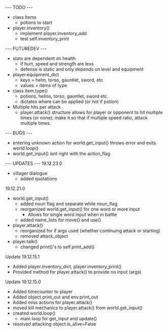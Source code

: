 --- TODO ---

<!-- - when player.is_inbattle() -> player.inspect(), player.attack(), player.move() do not require a noun
	-player.inspect(self) only provides details about self and battle_opponent
	-player.move(self) only attempts to run (based on ratio of speed)
	- player.attack(self) means that the player attacked first (thus should try to hit first)
- Change order of player/battle_opponent attack depending on who initiates battle (in player.attack())
	- check if args in player.attack exists or not
	- if exists, player attacks first; if not, battle_opponent attacks first -->
<!-- - player.inspect()
	- for env and for objects -->
- class Items
	- potions to start
- player.inventory()
	- implement player.inventory_add
	- test self.inventory_print




--- FUTUREDEV ---

- stats are dependent on health
	- if hurt, speed and strength are less
	- defense is static and only depends on level and equipment
- player.equipment_dict 
	- keys = helm, torso, gauntlet, sword, etc
	- values = items of type
- class item.type()
	- potions, helms, torso, gauntlet, sword etc 
	- dictates where can be applied (or not if potion)
- Multiple hits per attack
	- player.attack() structure allows for player or opponent to hit multiple times (or none); make it so that if multiple speed ratio, attack multiple times.




--- BUGS ---

- entering unknown action for world.get_input() throws error and exits world.loop()
- world.get_input() isnt right with the action_flag




--- UPDATES ---
19.12.23.0
- villager dialogue
	- added quotations

19.12.21.0
- world.get_input()
	- added noun flag and separate while noun_flag
	- reorganized world.get_input() for one word or more input
		- Allows for single word input when in battle
	- added name_lists for move() and use()
- player.attack()
	- reorganized for if args used (whether continuing attack or starting)
	- removed attack_object
- player.talk()
	- changed print()'s to self.print_add()

Update 19.12.15.1
- Added player.inventory_dict, player.inventory_print()
- Provided method for player.attack() to provide no input (args)

Update 19.12.15.0
- Added timecounter to player
- Added object.print_out and env.print_out
- Added miss actions for player.attack()
- moved kill mechanics to player.attack() from world.get_input()
- created world.loop()
	- main loop for get_input and update()
- resolved attacking object.is_alive=False